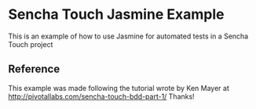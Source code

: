 Sencha Touch Jasmine Example
============================

This is an example of how to use Jasmine for automated tests in a Sencha Touch project

Reference
---------
This example was made following the tutorial wrote by Ken Mayer at http://pivotallabs.com/sencha-touch-bdd-part-1/
Thanks!
